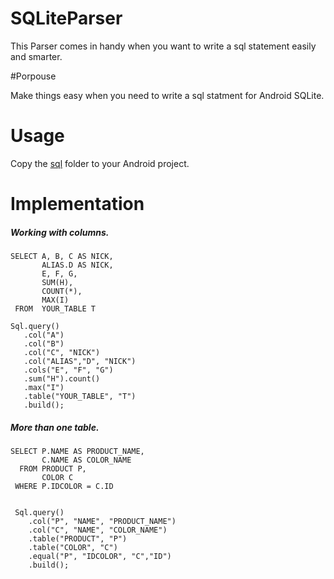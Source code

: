 # SQLiteParser
This Parser comes in handy when you want to write a sql statement easily and smarter.

#Porpouse

Make things easy when you need to write a sql statment for Android SQLite.

# Usage

Copy the [sql](\sql) folder to your Android project.

# Implementation


##### Working with columns.   

>
    SELECT A, B, C AS NICK, 
           ALIAS.D AS NICK, 
           E, F, G, 
           SUM(H), 
           COUNT(*), 
           MAX(I)
     FROM  YOUR_TABLE T

    Sql.query()
       .col("A")
       .col("B")
       .col("C", "NICK")
       .col("ALIAS","D", "NICK")
       .cols("E", "F", "G")
       .sum("H").count()
       .max("I")
       .table("YOUR_TABLE", "T")
       .build();

##### More than one table.   

>
    SELECT P.NAME AS PRODUCT_NAME, 
           C.NAME AS COLOR_NAME 
      FROM PRODUCT P, 
           COLOR C 
     WHERE P.IDCOLOR = C.ID


     Sql.query()
        .col("P", "NAME", "PRODUCT_NAME")
        .col("C", "NAME", "COLOR_NAME")
        .table("PRODUCT", "P")
        .table("COLOR", "C")
        .equal("P", "IDCOLOR", "C","ID")
        .build();
   
